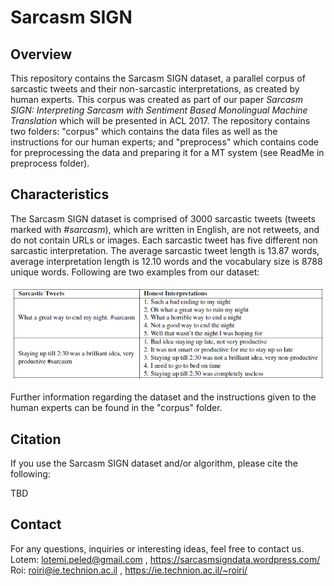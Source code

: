 # Sarcasm SIGN

## Overview

This repository contains the Sarcasm SIGN dataset, a parallel corpus of sarcastic tweets and their non-sarcastic interpretations, as created by human experts. This corpus was created as part of our paper *Sarcasm SIGN: Interpreting Sarcasm with Sentiment Based
Monolingual Machine Translation* which will be presented in ACL 2017. The repository contains two folders: "corpus" which contains the data files as well as the instructions for our human experts; and "preprocess" which contains code for preprocessing the data and preparing it for a MT system (see ReadMe in preprocess folder).

## Characteristics

The Sarcasm SIGN dataset is comprised of 3000 sarcastic tweets (tweets marked with *#sarcasm*), which are written in English, are not retweets, and do not contain URLs or images. Each sarcastic tweet has five different non sarcastic interpretation. The average sarcastic tweet length is 13.87 words, average interpretation length is 12.10 words and the vocabulary size is 8788 unique words. Following are two examples from our dataset:

![Screenshot](datasetExample.jpg)

Further information regarding the dataset and the instructions given to the human experts can be found in the "corpus" folder.

## Citation

If you use the Sarcasm SIGN dataset and/or algorithm, please cite the following:

TBD

## Contact

For any questions, inquiries or interesting ideas, feel free to contact us.
Lotem: lotemi.peled@gmail.com , https://sarcasmsigndata.wordpress.com/
Roi: roiri@ie.technion.ac.il , https://ie.technion.ac.il/~roiri/



